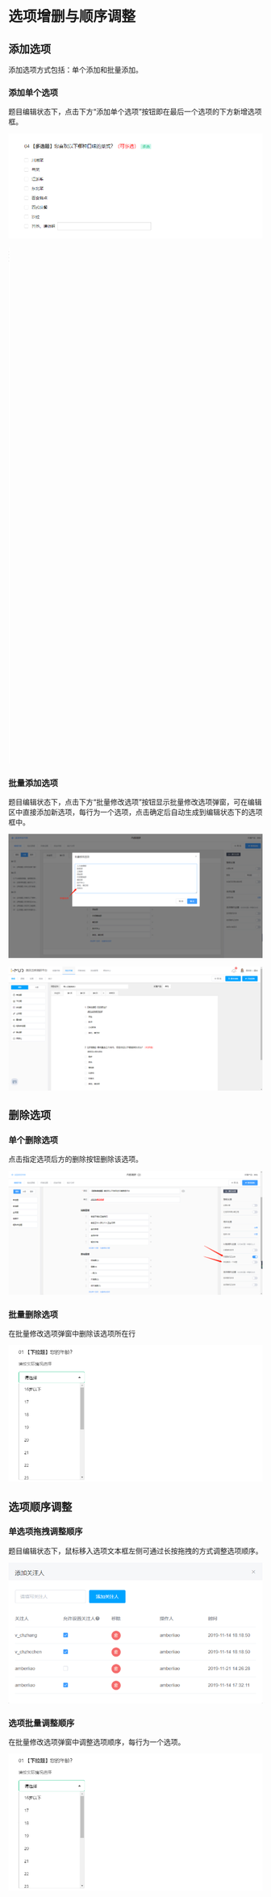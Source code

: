 # 选项增删与顺序调整

## 添加选项

添加选项方式包括：单个添加和批量添加。

### 添加单个选项

题目编辑状态下，点击下方“添加单个选项”按钮即在最后一个选项的下方新增选项框。

![&#x6DFB;&#x52A0;&#x5355;&#x4E2A;&#x9009;&#x9879;](../../.gitbook/assets/image%20%28308%29.png)

![&#x5728;&#x6700;&#x540E;&#x65B0;&#x589E;&#x9009;&#x9879;&#x6846;](../../.gitbook/assets/image%20%28398%29.png)

### 批量添加选项

题目编辑状态下，点击下方“批量修改选项”按钮显示批量修改选项弹窗，可在编辑区中直接添加新选项，每行为一个选项，点击确定后自动生成到编辑状态下的选项框中。

![&#x5728;&#x6279;&#x91CF;&#x4FEE;&#x6539;&#x9009;&#x9879;&#x5F39;&#x7A97;&#x4E2D;&#x901A;&#x8FC7;&#x6362;&#x884C;&#x65B0;&#x589E;&#x9009;&#x9879;](../../.gitbook/assets/image%20%2811%29.png)

![&#x786E;&#x5B9A;&#x540E;&#x81EA;&#x52A8;&#x751F;&#x6210;&#x65B0;&#x9009;&#x9879;](../../.gitbook/assets/image%20%2878%29.png)

## 删除选项

### 单个删除选项

点击指定选项后方的删除按钮删除该选项。

![&#x76F4;&#x63A5;&#x5220;&#x9664;](../../.gitbook/assets/image%20%28160%29.png)

### 批量删除选项   

在批量修改选项弹窗中删除该选项所在行

![&#x5728;&#x6279;&#x91CF;&#x4FEE;&#x6539;&#x9009;&#x9879;&#x5F39;&#x7A97;&#x4E2D;&#x5220;&#x9664;&#x6240;&#x5728;&#x884C;](../../.gitbook/assets/image%20%28240%29.png)

## 选项顺序调整

### 单选项拖拽调整顺序

题目编辑状态下，鼠标移入选项文本框左侧可通过长按拖拽的方式调整选项顺序。

![&#x9F20;&#x6807;&#x70B9;&#x51FB;&#x62D6;&#x62FD;](../../.gitbook/assets/image%20%28351%29.png)

### 选项批量调整顺序

在批量修改选项弹窗中调整选项顺序，每行为一个选项。

![&#x5728;&#x6279;&#x91CF;&#x4FEE;&#x6539;&#x9009;&#x9879;&#x5F39;&#x7A97;&#x4E2D;&#x8C03;&#x6574;&#x987A;&#x5E8F;](../../.gitbook/assets/image%20%28240%29.png)



